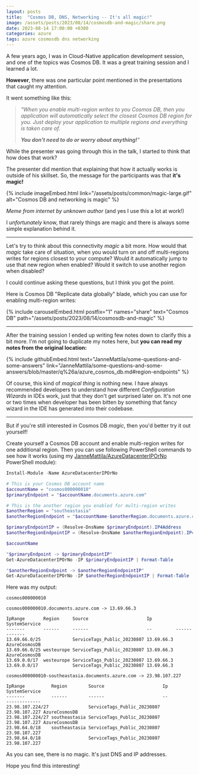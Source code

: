 ```yaml
---
layout: posts
title:  "Cosmos DB, DNS, Networking -- It's all magic!"
image: /assets/posts/2023/08/14/cosmosdb-and-magic/share.png
date: 2023-08-14 17:00:00 +0300
categories: azure
tags: azure cosmosdb dns networking
---
```

A few years ago, I was in Cloud-Native application development session, and one of the topics was Cosmos DB.
It was a great training session and I learned a lot.

**However**, there was one particular point mentioned in the presentations that caught my attention. 

It went something like this:

> _"When you enable multi-region writes to you Cosmos DB,
> then you application will automatically
> select the closest Cosmos DB region for you.
> Just deploy your application to multiple
> regions and everything is taken care of._
>
> _**You don't need to do or worry about anything!**"_

While the presenter was going through this in the talk, I started
to think that how does that work? 

The presenter did mention that explaining that how it actually works is outside
of his skillset. So, the message for the participants was that **it's magic!**

{% include imageEmbed.html link="/assets/posts/common/magic-large.gif" alt="Cosmos DB and networking is magic" %}

_Meme from internet by unknown author_ (and yes I use this a lot at work!)

I _unfortunately_ know, that rarely things are magic and there is always
some simple explanation behind it.

---

Let's try to think about this connectivity _magic_ a bit more. 
How would that _magic_ take care of situation, when you would turn
on and off multi-regions writes for regions closest to your compute?
Would it automatically jump to use that new region when enabled?
Would it switch to use another region when disabled?

I could continue asking these questions, but I think you got the point.

Here is Cosmos DB "Replicate data globally" blade, which you can use
for enabling multi-region writes:

{% include carouselEmbed.html postfix="1" names="share" text="Cosmos DB" path="/assets/posts/2023/08/14/cosmosdb-and-magic" %}

---

After the training session I ended up writing few notes down to clarify this a bit more.
I'm not going to duplicate my notes here, but **you can read my notes from the original location:**

{% include githubEmbed.html text="JanneMattila/some-questions-and-some-answers" link="JanneMattila/some-questions-and-some-answers/blob/master/q%26a/azure_cosmos_db.md#region-endpoints" %}

Of course, this kind of _magical thing_ is nothing new.
I have always recommended developers to understand how different _Configuration Wizards_ in IDEs work,
just that they don't get surprised later on. It's not one or two
times when developer has been bitten by something that fancy wizard 
in the IDE has generated into their codebase.

---

But if you're still interested in Cosmos DB _magic_, then you'd better try it out yourself!

Create yourself a Cosmos DB account and enable multi-region writes for one additional region.
Then you can use following PowerShell commands to see how it works (using my [JanneMattila/AzureDatacenterIPOrNo](https://github.com/JanneMattila/AzureDatacenterIPOrNo) PowerShell module):

```powershell
Install-Module -Name AzureDatacenterIPOrNo

# This is your Cosmos DB account name
$accountName = "cosmos000000010"
$primaryEndpoint = "$accountName.documents.azure.com"

# This is the another region you enabled for multi-region writes
$anotherRegion = "southeastasia"
$anotherRegionEndpoint = "$accountName-$anotherRegion.documents.azure.com"

$primaryEndpointIP = (Resolve-DnsName $primaryEndpoint).IP4Address
$anotherRegionEndpointIP = (Resolve-DnsName $anotherRegionEndpoint).IP4Address

$accountName

"$primaryEndpoint -> $primaryEndpointIP"
Get-AzureDatacenterIPOrNo -IP $primaryEndpointIP | Format-Table

"$anotherRegionEndpoint -> $anotherRegionEndpointIP"
Get-AzureDatacenterIPOrNo -IP $anotherRegionEndpointIP | Format-Table
```

Here was my output:

```text
cosmos000000010

cosmos000000010.documents.azure.com -> 13.69.66.3

IpRange       Region     Source                      Ip         SystemService
-------       ------     ------                      --         -------------
13.69.66.0/25            ServiceTags_Public_20230807 13.69.66.3 AzureCosmosDB
13.69.66.0/25 westeurope ServiceTags_Public_20230807 13.69.66.3 AzureCosmosDB
13.69.0.0/17  westeurope ServiceTags_Public_20230807 13.69.66.3
13.69.0.0/17             ServiceTags_Public_20230807 13.69.66.3

cosmos000000010-southeastasia.documents.azure.com -> 23.98.107.227

IpRange          Region        Source                      Ip            SystemService
-------          ------        ------                      --            -------------
23.98.107.224/27               ServiceTags_Public_20230807 23.98.107.227 AzureCosmosDB
23.98.107.224/27 southeastasia ServiceTags_Public_20230807 23.98.107.227 AzureCosmosDB
23.98.64.0/18    southeastasia ServiceTags_Public_20230807 23.98.107.227
23.98.64.0/18                  ServiceTags_Public_20230807 23.98.107.227
```

As you can see, there is no magic. It's just DNS and IP addresses.

Hope you find this interesting!
